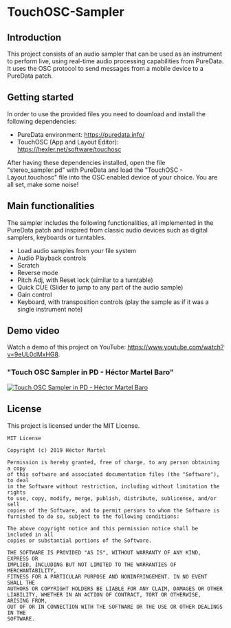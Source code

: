 # TouchOSC-Sampler

## Introduction

This project consists of an audio sampler that can be used as an instrument to perform live, using real-time audio processing capabilities from PureData. It uses the OSC protocol to send messages from a mobile device to a PureData patch. 

## Getting started

In order to use the provided files you need to download and install the following dependencies: 

- PureData environment: https://puredata.info/
- TouchOSC (App and Layout Editor): https://hexler.net/software/touchosc

After having these dependencies installed, open the file "stereo_sampler.pd" with PureData and load the "TouchOSC - Layout.touchosc" file into the OSC enabled device of your choice. You are all set, make some noise! 

## Main functionalities

The sampler includes the following functionalities, all implemented in the PureData patch and inspired from classic audio devices such as digital samplers, keyboards or turntables. 

- Load audio samples from your file system
- Audio Playback controls
- Scratch
- Reverse mode
- Pitch Adj, with Reset lock (similar to a turntable)
- Quick CUE (Slider to jump to any part of the audio sample)
- Gain control
- Keyboard, with transposition controls (play the sample as if it was a single instrument note)

## Demo video

Watch a demo of this project on YouTube: https://www.youtube.com/watch?v=9eUL0dMxHG8.

### "Touch OSC Sampler in PD - Héctor Martel Baro"

[![Touch OSC Sampler in PD - Héctor Martel Baro](https://img.youtube.com/vi/9eUL0dMxHG8/0.jpg)](https://www.youtube.com/watch?v=9eUL0dMxHG8)

## License

This project is licensed under the MIT License.
```
MIT License

Copyright (c) 2019 Héctor Martel

Permission is hereby granted, free of charge, to any person obtaining a copy
of this software and associated documentation files (the "Software"), to deal
in the Software without restriction, including without limitation the rights
to use, copy, modify, merge, publish, distribute, sublicense, and/or sell
copies of the Software, and to permit persons to whom the Software is
furnished to do so, subject to the following conditions:

The above copyright notice and this permission notice shall be included in all
copies or substantial portions of the Software.

THE SOFTWARE IS PROVIDED "AS IS", WITHOUT WARRANTY OF ANY KIND, EXPRESS OR
IMPLIED, INCLUDING BUT NOT LIMITED TO THE WARRANTIES OF MERCHANTABILITY,
FITNESS FOR A PARTICULAR PURPOSE AND NONINFRINGEMENT. IN NO EVENT SHALL THE
AUTHORS OR COPYRIGHT HOLDERS BE LIABLE FOR ANY CLAIM, DAMAGES OR OTHER
LIABILITY, WHETHER IN AN ACTION OF CONTRACT, TORT OR OTHERWISE, ARISING FROM,
OUT OF OR IN CONNECTION WITH THE SOFTWARE OR THE USE OR OTHER DEALINGS IN THE
SOFTWARE.
```
